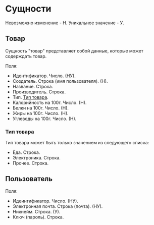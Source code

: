 # Сущности

Невозможно изменение - Н.
Уникальное значение - У.

## Товар

Сущность "товар" представляет собой данные, которые может содерждать товар.

Поля:

- Идентификатор. Число. (НУ).
- Создатель. Строка (имя пользователя). (Н).
- Название. Строка.
- Производитель. Строка.
- Тип. [Тип товара](#тип-товара).
- Калорийность на 100г. Число. (Н).
- Белки на 100г. Число. (Н).
- Жиры на 100г. Число. (Н).
- Углеводы на 100г. Число. (Н).

### Тип товара

Тип товара может быть только значением из следующего списка:

- Еда. Строка.
- Электроника. Строка.
- Прочее. Строка.

## Пользователь

Поля:

- Идеинтификатор. Число. (НУ).
- Электронная почта. Строка (почта). (НУ).
- Никнейм. Строка. (У).
- Ключ (пароль). Строка.

